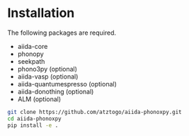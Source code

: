 # Installation

The following packages are required.

- aiida-core
- phonopy
- seekpath
- phono3py (optional)
- aiida-vasp (optional)
- aiida-quantumespresso (optional)
- aiida-donothing (optional)
- ALM (optional)

```bash
git clone https://github.com/atztogo/aiida-phonoxpy.git
cd aiida-phonoxpy
pip install -e .
```
